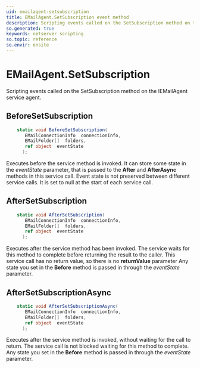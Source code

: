 ```yaml
---
uid: emailagent-setsubscription
title: EMailAgent.SetSubscription event method
description: Scripting events called on the SetSubscription method on the EMailAgent service agent.
so.generated: true
keywords: netserver scripting
so.topic: reference
so.envir: onsite
---
```

# EMailAgent.SetSubscription

Scripting events called on the <see cref='M:IEMailAgent.SetSubscription'>SetSubscription</see> method on the <see cref='IEMailAgent'>IEMailAgent</see>  service agent.

## BeforeSetSubscription
```cs
    static void BeforeSetSubscription(
       EMailConnectionInfo  connectionInfo,
       EMailFolder[]  folders,
       ref object  eventState
      );
```
Executes before the service method is invoked.
It can store some state in the *eventState* parameter, that is passed to the **After** and **AfterAsync** methods in this service call.
Event state is not preserved between different service calls. It is set to null at the start of each service call.
## AfterSetSubscription
```cs
    static void AfterSetSubscription(
       EMailConnectionInfo  connectionInfo,
       EMailFolder[]  folders,
       ref object  eventState
      );
```
Executes after the service method has been invoked. The service waits for this method to complete before returning the result to the caller.
This service call has no return value, so there is no **returnValue** parameter
Any state you set in the **Before** method is passed in through the *eventState* parameter.
## AfterSetSubscriptionAsync
```cs
    static void AfterSetSubscriptionAsync(
       EMailConnectionInfo  connectionInfo,
       EMailFolder[]  folders,
       ref object  eventState
      );
```
Executes after the service method is invoked, without waiting for the call to return.
The service call is not blocked waiting for this method to complete.
Any state you set in the **Before** method is passed in through the *eventState* parameter.

